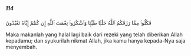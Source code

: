 ##### 114

<span class="ayah">فَكُلُوا۟ مِمَّا رَزَقَكُمُ ٱللَّهُ حَلَٰلًۭا طَيِّبًۭا وَٱشْكُرُوا۟ نِعْمَتَ ٱللَّهِ إِن كُنتُمْ إِيَّاهُ تَعْبُدُونَ</span>

<span class="ayah_translation">Maka makanlah yang halal lagi baik dari rezeki yang telah diberikan Allah kepadamu; dan syukurilah nikmat Allah, jika kamu hanya kepada-Nya saja menyembah.</span>
